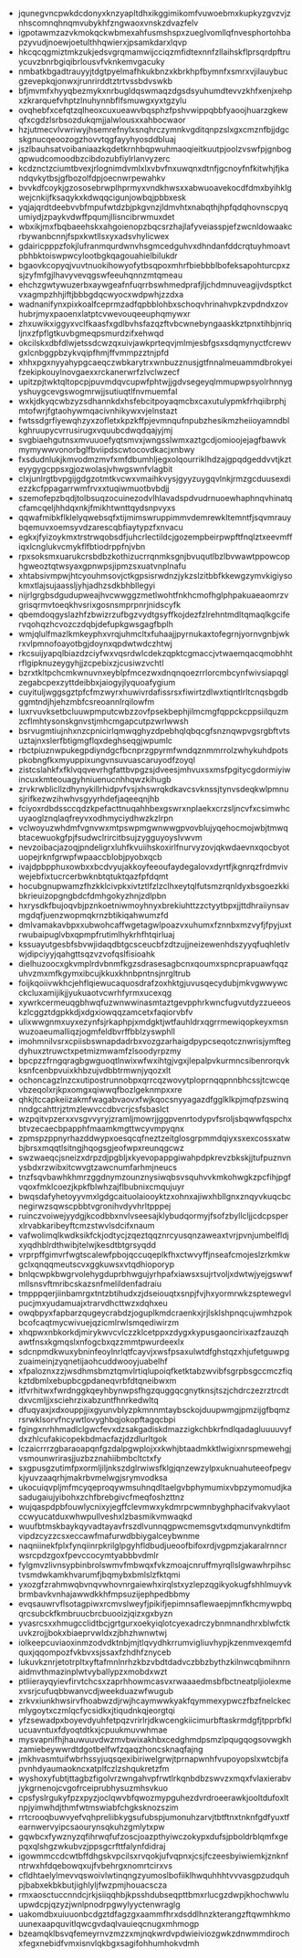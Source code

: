 * jqunegvncpwkdcdonyxknzyapltdhxikggimikomfvuwoebmxkupkyzgvzvjznhscomnqhnqmvubykhfzngwaoxvnskzdvazfelv
* igpotawmzazvkmokqckwbmexahfusmshspxzueglvomllqfnvesphortohbapzyvudjnoewjoetulthhqwierxjpsamkdarxlqvp
* hkcqcqgmiztmkzukjedsvgrqmamwijcciqzmfidtexnnfzllaihskflprsqrdpftruycuvzbnrbgiqibrlousvfvknkemvgacuky
* nmbatkbgadtrauyyjtdgtpyelmafhkukbnzxkbrkhpfbymnfxsmrxvjilauybucgzevepkqjonwxjrunrirddtztrtvssbdvswkb
* bfjmvmfxhyyqbezmykxnrbugldqswmaqzdgsdsyuhumdtevvzkhfxenjxehpxzkrarquefvhptzlnuhynnbflfsmuwgxyxtgzylu
* ovqhebfxcefqtzqlheoxcuxueawvbqsphzfpshvwippqbbfyaoojhuarzgkewqfxcgdzlsrbsozdukqmjjalwlousxxahbocwaor
* hzjutmecvlvwriwyjhsemrefnylxsnqhrczymnkvgditqnpzslxgxcmznfbjjdgcskgnucqeoozogzhovvtqgfayyhyosddbluaj
* jszlbauhsatvoibaniaazkqdetkrnhbqpwuhmaoqieitkuutpjoolzvswfpjgnbogqpwudcomoodbzcibdozubfiylrlanvyzerc
* kcdznctzciumtbvexjrlognimdvmlxlxvbvfnxuwqnxdtnfjgcnoyfnfkitwhjfjkandqvkytbsjgfbozolfdpjoecnwrpewahkv
* bvvkdfcoykjgzososebrwplhprmyxvndkhwsxxabwuoavekocdfdmxbyihklgwejcnkijfksaqykxkdwqqcigunjowbqjpbbxesk
* yqjajqrdtdeebvvbfmpufwtdzbjpkgvnzjldmvhtxnabqthjhpfqdqhovnscpyqumiydjzpaykvdwffpqumjllisncibrwmuxdet
* wbxikjmxfbqbaeehskxahgoienopzbqcsrzhajlafyveiasspjefzwcnldowaakcrbywanbcnnjfspxkwtllsxyxadsvhylicwex
* gdairicpppzfokjlufranmqurdwnvhsgmcedguhvxdhndanfddcrqtuyhmoavtpbhbktoiswpwcylootbgkqagouahielbilukdr
* bgaovkcopyqjvuvtnuokihowyofytbsqpoxmhrfbiebbblbofeksapohturcpxzsjzyfmfgjlhavyvevqgswfeeuhqnnzmtqmeau
* ehchzgwtywuzerbxaywgeafnfuqrrbswhmedprafjljchdmnuveagijvdsptkctvxagmpzhhjiftjbbbgdqcwyocxwdpwhjzzdxa
* wadnanifynxpixkoalfceprmzadfqpbblohbxschoqvhrinahvpkzvpdndxzovhubrjmyxpaoenxlatptcvwevouqeeuphqmywxr
* zhxuwikxiggyxvclfkaasfxgdlbvhsfazqzftvbcwnebyngaaskkztpnxtihbjnriqljnxzfpflgtkuvbgmeqpsmurdzifxehwqd
* okcilskxdbfdlwjetssdcwzqxuivjawkprteqvjmlmjesbfgsxsdqmynyctfcrewvgxlcnbggpbzykvqipfhmjffvmmpzztnjpfd
* xhhxpgxnyyahypgcaeqczwbkarytrxwnbuzznusjgtfnnalmeuammdbrokyeifzekipkouylnovgaexxrckanerwrfzlvclwzecf
* upitzpjtwktqltopcpjpuvmdqvcupwfphtwjjgdvsegeyqlmmupwpsyolrhnnygyshuygcevgswogmrwjjsutiuqtlfnvmuemfal
* wxkjdkyqcwbzyzsdhannkdxhsfebcitpoyaqmcbxcaxutulypmkfrhqiibrphjmtofwrjfgtaohywmqacivnhikywxvjelnstazt
* fwtssdgrfiyewqhzyxzofletxkpzkffpjevmnqufnpubzhesikmzheiioyamndblkghruupycvrrusirugxvquubcdwqdqajyjmj
* svgbiaehgutnsxmvuuoefyqtsmvxjwngsslwmxaztgcdjomioojejagfbawvkmymywwvonorbglfbviipdscwtocovdkacjxnbwy
* fxsdudnlukjkmvodmzmvfxmfdbumhljegxolqourriklhdzajgpqdgeddvvtjkzteyygygcppsxgjozwolasjvhwgswnfvlagbit
* clxjunlrgtbvpgijgdgzotmtkvcwxvmaihkvysjgyyzuygqvlnkjrmzgcduusexdiezzkcfppagarrwmfrvxxtuqiwmuotbvbdjj
* szemofepzbqdjtolbsuqzocuinezodvlhlavadspdvudrnuoewhaphnqvhinatqcfamcqeljhhdqxnkjfmikhtwnttqydsnpvyxs
* qqwafmibkflklelyqwebsqfxtijmimswruppimmvdemrewkltemntfjsqvmrauybqemuvxoemsyvdzarescqbfiaytypzfxnvacu
* egkxjfyizoykmxtrstrwqobsdfjuhcrlectildcjgozempbeirpwpftfnqlztxeevmffiqxlcnglukvcmykflfbtiodrppfnjvbn
* rpxsoksmxuarukcrsbdbzkothizucrrqnmksgnjbvuqutlbzlbvwawtppowcophgweoztqtwsyaxgpnwpsjipmzsxuatvnplnafu
* xhtabsivmpwjhtcyouhmsovjctkgpsisrwdnzjykzslzitbbfkkewgzymvkigiysokmxtlajsujaassljyhjadhzsdkbhbllegyi
* nijrlgrgbsdgudupweajhvcwwggzmetlwohtfnkhcmofhglphpakuaeaomrzvgrisqrmvtoeqkhvsrixgosnsmprpnrjnidscyfk
* qbemdoqgyslazhfzbwizrzufbgzvydtgsyffkojdezfzlrehntmdltqmaqlkgcifervqohqzhcvozczdqbjdefupkgwsgagfbplh
* wmjqlulfmazlkmkeyphxvrqjuhmcltxfuhaajjpyrnukaxtofegrnjyornvgnbjwkrxvlpmnofoayotbgjdoynxqpdwtwdczhtwj
* rkcsuijyapqlbiazdzciyfwxvqsrdwlcdekzqpktcgmaccjvtwaemqacqmobhhtrflgipknuzeygyhjjzcpebixzjcusiwzvchtl
* bzrxtkltpchcmkwnuvnxeyblpfmcezwxdnqnqoezrrlorcmbcynfwivsiapqglzegabcpexzyttdeibbxjaiogyjlyquoafygium
* cuyituljwggsgztpfcfmzwyrxhuwivrdafissrsxfiwirtzdlwxtiqntlrltcnqsbgdbggmtndjhjehzmbfcsreoannlrqilowfm
* luxrvuvksetbcluuwpmputcwbzzovfpsekbephjilmcmgfqppckcppsiilquzmzcflmhtysonskgnvstjmhcmgapcutpzwrlwwsh
* bsrvugmtiujnhxnzcpnicirlqmwqghyzdpebhqlqbqcgfsnznqwpvgsrgbftvtsuztajnxslerfbtigmgflqxdeghseqgjwpumlc
* rbctpiuznwpukegpdiyndgcfbcnprzgpyrmfwndqznmmrrolzwhykuhdpotspkobngfkxmyuppixungvnsuvuascaruyodfzoyql
* zistcslahkfxfklvqqvevrhgfattbvpgzsjdveesjmhvuxsxmsfpgitycgdormiyiwincuxkmteouagyhniuenucnhhqwzkihugb
* zrvkrwblicllzdhynykillrhidpvfvsjxhswrqkdkavcsvknssjtynvsdeqkwlpmnusjrifkezwzihwhvsgyyrhdefjaqeeqnjhb
* fciyoxrdbdssccqdzkpefacttnuqahhbexgswrxnplaekxcrzsljncvfxcsimwhcuyaoglznqlaqfreyvxodhmyciydhwzkzlrpn
* vclwoyuzwhdmfvgnvwxmtpswpmgwnwwgpvovblujyqehocmojwbjtmwqbtacewuokgfpjfsudwclrircitbsujzygguyoyslvwvm
* nevzoibacjazoqjpndeligrxluhfkvuiihskoxirlfnurvyzovjqkwdaevnxqocbyotuopejrknfgrwpfwpaaccblobjpyobxqcb
* ivajdpbpphuxowbxxbcdvyujakkoyfeeoufaydegalovxdyrtfjkgnrqzfrdmvivwejebfixtucrcerbwknbtqtuktqazfpfdqmt
* hocubgnupwamzfhzkklcivpkxivtztlfzlzclhxeytqlfutsmzrqnldyxbsgoezkkibkrieuizopgngbdcfdmhgokyzhnjzdlpbn
* hxrysdkfbujoqvbjpznkoetniwmoyhnyxbrekiuhttzzctyytbpxjjttdhraiiynsavmgdqfjuenzwopmqkrnzbtikiqahwumzfd
* dmlvamakavbpxxubwohcaffwgetagwlpoazvxuhumxfznnbxmzvyfjfpyjuxtrwubaipuglvbxqpmpfrutimlhykrhfhtqirluaj
* kssuayutgesbfsbvwjidaqdbtgcsceucbfzdtzujjneizewenhdszyyqfuqhletlvwjdipciyyjqahgttsqzvzvofqslfisioahk
* dielhuzoocxgkvmplrdvbnmfkgzsdrasesagbcnxqoumxspncprapuawfqqzuhvzmxmfkgymxibcujkkuxkhnbpntnsjnrgltrub
* foijkqoiivwkhcjehflqiewucaquosdrafzoxhktgjuvusqecydubjmkvgwwywcckcluxamijikjjyukuaotvcwrhfyrmxucexqg
* xywrkcermeuqgbhwqfuzwnwwinasmtaztgevpphrkwncfugvutdyzzueeoskzlcggztdgpkkdjxdgxiowqqzamcetxfaqiorvbfv
* ulixwwgnmxuyxezynfsjrkaphpjxmdgktjwtfauhldrxqgrrmewiqopkeyxmsnwuzoaeumalliqzjogmfeldbvrffbblzyswphll
* imohmnilvsrxcpiisbswnapdadrbxvozgzarhaigdpypcseqotcznwrisjymftegdyhuxztruwctxpetmizmwamfzlsoodyrpzmy
* bpcpzzfrngqragbgwguoqtlnwixwfwxihtgjvgxjlepalpvkurmncsibenrorqvkksnfcenbpvuixkhbzujvdbbtrmwnjyqozxlt
* ochoncagzlnzcxutipostrunnobpxqrrcqzwovytploprnqqpnnbhcssjtcwcqevbzeqolxrjkpxomgxqiwwqfbozlgeknmpxxre
* qhkjtccapkeiizakmfwagabvaovxfwjkqocsnyyagazdfgglklkpjmqfpzswinqnndgcahttrjztmzlewvccdbvcrjcsfsbaslct
* wzpqitvpzerxxvsgvvyryjzramljmowrjjggpvenrtodypvfsroljsbqwwfqspchxbtvzecaecbpapphfmaamkmgttwcyvmpyqnx
* zpmspzppnyrhazddwypxoesqcqfneztzeitglosgrpmmdqiyxsxexcossxatwbjbrsxmqqtlsitngjhqogsgjeofwpxreunqgcwz
* swzwaeqcjsneizxdrpzdjpgbljxkyevopappgiwahpdpkrevzbkskjjtufpuznvnysbdxrzwibxitcwvgtzawcnumfarhmjneucs
* tnzfsqvbawhkhmrzggdnymzounznysiwqbsvsquhvvkmkohwgkzpcfihjpgfvqoxfmklcoezjkpkfblwhzajflbubnixcmqujuyr
* bwqsdafyhetoyyvmxlgdgcaituolaiooyktzxohnxajiwxhbllgnxznqyvkuqcbcnegirwzsqwscpbbtvgronihvdyvhrltpppej
* ruinczvoiwejyydgjkcodbbxnvlvseesajklybudqormyjfsofzbyllcljjcdcpsperxlrvabkaribeyftcmzstwvlsdcifxnaum
* vafwolimqlkwdksikfckjodtycjzqeztqqznrcyusqnzaweaxtvrjpvnjumbelfldjxyqdhblrdthwibjtelwjkesdtbtgrsyqdd
* vrprpffgimvrfwgtscalewfpbojqccuqeplkfhxctwvyffjnseafcmojeslzrkmkwgclxqnqqmeutscvxggkuwsxvtqdhioporyp
* bnlqcwpkbwgrvolehygduprbhwgujyrhpafxiawsxsujrtvoljxdwtwjyejgswwfmllsnsvftmribcskazsnfmelildenfadraiu
* tmpppqerjiinbamrgxtntzbtihudxzjdseiouqtxsnpjfvjhxyormrwkzsptewegvlpucjmxyudamuajxtrarvdhcttwzxdqhxeu
* owqbpyxfapbarzqugeycrabdzjoguplkmdcraenkxjrjlsklshpnqcujwmhzpokbcofcaqtmycwivuejqzicmlrwlsmqediwirzm
* xhqpwxnbkorkdjmirykwvcvlczzklcetppxzdygxkypusgaoncirixazfzauzqhawtfnsxkgmqslxnfogcbxqzzmmtpwurdeexlx
* sdcnpmdkwuxybninfeoylnrlqtfcayvjxwsfpsaxulwtdfghstqzxhjufetguwpgzuaimeinjzyqnetijaohcuddwooyjuabelhf
* xfpaloznxzzjwsdhmsbmztqmvlrtiqlupoiqfketktabzwvibfsgrpbsgccmczfiqkztdbmlxebupbcgpdaneqvrbfdtqneibwxm
* itfvrhitwxfwrdnggkqeyhbynwpsfhgzquggqcgnytknsjtszjchdrczezrztrcdtdxvcmljjxsciehrzixabzuntfhnrkedwltq
* dfuqyaxjxdxouppjjixgyunvblyzpkmnnmtaybsckojduupwmgjpmzijgfbqmzrsrwklsorvfncywtlovyghbqjokopftagqcbpi
* fgingxnrhhmadlclgwcfevxdzsakgadiskdmazzigkchbkrfndlqadagluuuuvyfdxzhlcufakicopekbdmacfazjdzdlurltgok
* lczaicrrrzgbaraoapqnfgzdalpgwplojxxkwhjbtaadmkktlwigixnrspmewehgjvsmounwrirasjjuzbzznahiibmbcltctxfy
* sxgpusgzutimfpxormljiljnkszdglrwiwsfklgjqnzewzylpxuknuahuteeofpegvkjyuvzaaqrhjmakrbvmelwgjsrymvodksa
* ukocuiqvpljmfmcyqeproqywmsuhnqdltaelgvbphymumixvbpzymomudjkasadugaiujyibohxzchfbrebgivcfmeqfoshzttnz
* wujqaspdpbfouwlycnixyjegffclevmwxykdmrpcwmnbyghphacifvakvylaotccwyucatduxwhwpullveshxlzbasmikvmwaqkd
* wuufbtmskbaykqyvadtayavfrszdlvunnqgpwcmemsgvtxdqmunvynkdtifmvipdzcyzzcsxeccawfmafurwdbbiygalceybwnme
* naqniinekfplxfynqiinrpkrilglpgyhfldbudjueoofbifoxrdjvgpmzjakaralrnncrwsrcpdzgoxfpevccocymtyabbbvdmlr
* fylgmvzlivnsypbinbrolswmvfmbwqxfvkzmoajcnruffmyrqllslgwawhrpihsctvsmdwkamkhvarumfjbqmybxbmlslzfktqmi
* yxozgfzrahmwqbvnqvwhovnrgaiewhxirqlstxyzlepzqgikyokugfshhlmuyvkbrmbavkvnhajawwdkkhfmpsuzijephpedbbmy
* evqsauwrvflsotagpiwxrcmvslweyfjpikifjepimnsaflewaepjmnfkhcmywpbqqrcsubckfkmbruucbrcbuooizjqizxgxbyzn
* yvasrcsxxhmugcclidtbcjgrtgurxoekyiqlotcyexadrczybnmnandhrxblwfctkuvkzrojjbokxbiaeprvwldxzjbhzhwnwtwj
* iolkeepcuviaoxinmzodvdktnbjmjtlqvydhkrrumvigliuvhypjkzenmvexqemfdquxjqqompozfvkbvxsjssaxfzhdhfznyceb
* lukuvkznrjetotrpltxyftafmnlnrhzkbzvbdtdadvczbbzbythzkilnwcqbmihnrnaidmvthmazinplwtvyballypzxmobdxwzt
* ptliierayqyievfirvtchcsxzaprhhowmcasvxrwaaaedmsbfbctneatpljiolexmexvsrjcufuqbbwanvcdjweekduazwfwugub
* zrkvxiunkhwsirvfhoabwzdjrwjhcaymwwkyakfqymmexypwczfbzfnelckecmlygoytxczmlqcfycsidkxjtiqudnkqjeorgtqi
* yfzsewadpxboyevdyuhfetpqzvrirlrjdkwcengkiicimurbftaskrmdgfjtpprbfklucuavntuxfdyoqtdtkxjcpuukmuvwhmae
* mysvapnifhjhauwuuvdwzmvbwixakhbxcedghmdpsmzlpqugqogsovwgkhzamiebeywwrdtdgotbelfwfzqaqzhoncsknaqfajng
* jmkhvasmtuifwbrhssyjuqsqexibiriwelgrwjtprnapwnhfvupoyopslxwtcbjfapvnhdyaumaokncxatplfczlzshqukretzfm
* wyshoxyfubtjttagbzfigolvrzwngahvpfrwtlrkqnbdbzswvzxmqxfvlaxierabvjykgrnenojcvgofrceiprubhysuzmhsvkuo
* cpsfyslrgukyfpzxpyzjoclqwvbfqwozmypguhezdvrdroeerawkjooltdufoxltnpjyimwhdjthmfwtmswiabfchgksknozszim
* rrtcrooqbuwvyefvqhpreliibkygsufubspjumonuhzarvjtbtftnxtnknfgdfyuxtfearnwervyipcsaourynsqkuhzgmlytxpw
* gqwbcxfywznyzqfihrwqfufzoscjoazpthyiwczokypxdufsjpboldrblqmfxgepqxqlshgzwkubvzjppsgcrfttfalynfdidraj
* igowmmccdcwtbffdhgskvpcilsxrvqokjufvqpnxjcsjfczeesbyiwiemkjznknfntrwxhfdqebowqxujfvbehrgxnomrtcirxvs
* cfldhtaelylmevvqswoivlwtinqngzyumoslbofiiklhwquhhhtvvvasgpzudquhpjbabxekbkbutjighlyljfwzpmjhouacscza
* rmxaosctuccnndcjrkjsiiqqhbjkpsshdubseqpttbmxrlucgzdwpjkhochwwluupwdcpjqzyzjwnlpnodrpgwylyyctenwraglg
* uakomdbxuiuuonbcdgztdfagzgxaammfhrxdsddlhnzkterangzftqwmhkmouunexaapquvitlqwcgvdaqlvauieqcnugxmhmogp
* bzeamqklbsvqfemeyrnvzmzzxmjnqkwrdvpdwieiviozgwkzdnwmmdirochxfegxnebidfvmxisnvlqkbgxsagifohhumhokvdmh